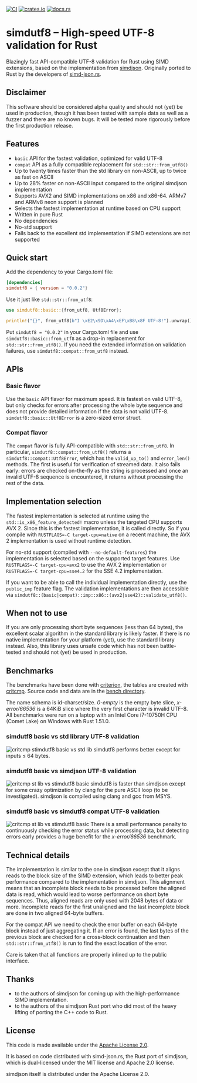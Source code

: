 [![CI](https://github.com/rusticstuff/simdutf8/actions/workflows/ci.yml/badge.svg)](https://github.com/rusticstuff/simdutf8/actions/workflows/ci.yml)
[![crates.io](https://img.shields.io/crates/v/simdutf8.svg)](https://crates.io/crates/simdutf8)
[![docs.rs](https://docs.rs/simdutf8/badge.svg)](https://docs.rs/simdutf8)

# simdutf8 – High-speed UTF-8 validation for Rust

Blazingly fast API-compatible UTF-8 validation for Rust using SIMD extensions, based on the implementation from
[simdjson](https://github.com/simdjson/simdjson). Originally ported to Rust by the developers of [simd-json.rs](https://simd-json.rs).

## Disclaimer
This software should be considered alpha quality and should not (yet) be used in production, though it has been tested
with sample data as well as a fuzzer and there are no known bugs. It will be tested more rigorously before the first
production release.

## Features
* `basic` API for the fastest validation, optimized for valid UTF-8
* `compat` API as a fully compatible replacement for `std::str::from_utf8()`
* Up to twenty times faster than the std library on non-ASCII, up to twice as fast on ASCII
* Up to 28% faster on non-ASCII input compared to the original simdjson implementation
* Supports AVX2 and SIMD implementations on x86 and x86-64. ARMv7 and ARMv8 neon support is planned
* Selects the fastest implementation at runtime based on CPU support
* Written in pure Rust
* No dependencies
* No-std support
* Falls back to the excellent std implementation if SIMD extensions are not supported

## Quick start
Add the dependency to your Cargo.toml file:
```toml
[dependencies]
simdutf8 = { version = "0.0.2"}
```

Use it just like `std::str::from_utf8`:
```rust
use simdutf8::basic::{from_utf8, Utf8Error};

println!("{}", from_utf8(b"I \xE2\x9D\xA4\xEF\xB8\x8F UTF-8!").unwrap());
```

Put `simdutf8 = "0.0.2"` in your Cargo.toml file and use `simdutf8::basic::from_utf8` as a drop-in replacement for
`std::str::from_utf8()`. If you need the extended information on validation failures, use `simdutf8::compat::from_utf8`
instead.

## APIs

### Basic flavor
Use the `basic` API flavor for maximum speed. It is fastest on valid UTF-8, but only checks
for errors after processing the whole byte sequence and does not provide detailed information if the data
is not valid UTF-8. `simdutf8::basic::Utf8Error` is a zero-sized error struct.

### Compat flavor
The `compat` flavor is fully API-compatible with `std::str::from_utf8`. In particular, `simdutf8::compat::from_utf8()`
returns a `simdutf8::compat::Utf8Error`, which has the `valid_up_to()` and `error_len()` methods. The first is useful
for verification of streamed data. It also fails early: errors are checked on-the-fly as the string is processed and once
an invalid UTF-8 sequence is encountered, it returns without processing the rest of the data.

## Implementation selection
The fastest implementation is selected at runtime using the `std::is_x86_feature_detected!` macro unless the targeted
CPU supports AVX 2. Since this is the fastest implementation, it is called directly. So if you compile with
`RUSTFLAGS=-C target-cpu=native` on a recent machine, the AVX 2 implementation is used without runtime detection.

For no-std support (compiled with `--no-default-features`) the implementation is selected based on the supported
target features. Use `RUSTFLAGS=-C target-cpu=avx2` to use the AVX 2 implementation or `RUSTFLAGS=-C target-cpu=sse4.2`
for the SSE 4.2 implementation.

If you want to be able to call the individual implementation directly, use the `public_imp` feature flag. The validation
implementations are then accessible via `simdutf8::(basic|compat)::imp::x86::(avx2|sse42)::validate_utf8()`.

## When not to use
If you are only processing short byte sequences (less than 64 bytes), the excellent scalar algorithm in the standard
library is likely faster. If there is no native implementation for your platform (yet), use the standard library
instead. Also, this library uses unsafe code which has not been battle-tested and should not (yet) be used in production.

## Benchmarks

The benchmarks have been done with [criterion](https://bheisler.github.io/criterion.rs/book/index.html), the tables
are created with [critcmp](https://github.com/BurntSushi/critcmp). Source code and data are in the
[bench directory](https://github.com/rusticstuff/simdutf8/tree/main/bench).

The name schema is id-charset/size. _0-empty_ is the empty byte slice, _x-error/66536_ is a 64KiB slice where the very
first character is invalid UTF-8. All benchmarks were run on a laptop with an Intel Core i7-10750H CPU (Comet Lake) on
Windows with Rust 1.51.0.

### simdutf8 basic vs std library UTF-8 validation
![critcmp stimdutf8 basic vs std lib](https://raw.githubusercontent.com/rusticstuff/simdutf8/main/img/basic-vs-std.png)
simdutf8 performs better except for inputs ≤ 64 bytes.

### simdutf8 basic vs simdjson UTF-8 validation
![critcmp st lib vs stimdutf8 basic](https://raw.githubusercontent.com/rusticstuff/simdutf8/main/img/basic-vs-simdjson.png)
simdutf8 is faster than simdjson except for some crazy optimization by clang for the pure ASCII
loop (to be investigated). simdjson is compiled using clang and gcc from MSYS.

### simdutf8 basic vs simdutf8 compat UTF-8 validation
![critcmp st lib vs stimdutf8 basic](https://raw.githubusercontent.com/rusticstuff/simdutf8/main/img/basic-vs-compat.png)
There is a small performance penalty to continuously checking the error status while processing data, but detecting
errors early provides a huge benefit for the _x-error/66536_ benchmark.

## Technical details
The implementation is similar to the one in simdjson except that it aligns reads to the block size of the
SIMD extension, which leads to better peak performance compared to the implementation in simdjson. This alignment
means that an incomplete block needs to be processed before the aligned data is read, which would lead to worse
performance on short byte sequences. Thus, aligned reads are only used with 2048 bytes of data or more. Incomplete
reads for the first unaligned and the last incomplete block are done in two aligned 64-byte buffers.

For the compat API we need to check the error buffer on each 64-byte block instead of just aggregating it. If an
error is found, the last bytes of the previous block are checked for a cross-block continuation and then
`std::str::from_utf8()` is run to find the exact location of the error.

Care is taken that all functions are properly inlined up to the public interface.

## Thanks
* to the authors of simdjson for coming up with the high-performance SIMD implementation.
* to the authors of the simdjson Rust port who did most of the heavy lifting of porting the C++ code to Rust.


## License
This code is made available under the [Apache License 2.0](https://www.apache.org/licenses/LICENSE-2.0.html).

It is based on code distributed with simd-json.rs, the Rust port of simdjson, which is dual-licensed under
the MIT license and Apache 2.0 license.

simdjson itself is distributed under the Apache License 2.0.
